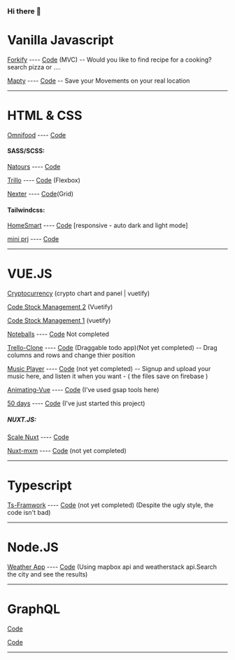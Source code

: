 ### Hi there 👋

# Vanilla Javascript


<a href="https://forkify-elmi-elmi.netlify.app/">Forkify</a> ---- <a href="https://github.com/elmi-elmi/demo-js-Fokify-app">Code<a/> (MVC) -- Would you like to find recipe for a cooking? search pizza or ....
 
<a href="https://mapty-elmi-elmi.netlify.app/">Mapty</a> ---- <a href="https://github.com/elmi-elmi/Demo-Mapty-JS">Code<a/> -- Save your Movements on your real location
 
---
# HTML & CSS 
 
<a href="https://omnifood-elmi-elmi.netlify.app/">Omnifood</a> ---- <a href="https://github.com/elmi-elmi/demo-Omnifood">Code<a/>
 
  

#### SASS/SCSS:

<a href="https://natours-elmi-elmi.netlify.app/">Natours</a> ---- <a href="https://github.com/elmi-elmi/demo-CSS-Natours">Code<a/> 
 
<a href="https://trillo-elmi-elmi.netlify.app/">Trillo</a> ---- <a href="https://github.com/elmi-elmi/Demo-Trillo-sass">Code<a/> (Flexbox)
 
<a href="https://nexter-elmi-elmi.netlify.app/">Nexter</a> ---- <a href="https://github.com/elmi-elmi/demo-Nexter-Project">Code<a/>(Grid) 
 
 
#### Tailwindcss:

 <a href="https://homesmart-elmi.netlify.app">HomeSmart</a> ---- <a href="https://github.com/elmi-elmi/homesmart">Code<a/> [responsive - auto dark and light mode] 
 
 <a href="https://tailwindcss-miniprj-elmi-elmi.netlify.app">mini prj</a> ---- <a href="https://github.com/elmi-elmi/demo-tailwind-miniprjct">Code<a/>

---
# VUE.JS
 
 <a href="https://github.com/elmi-elmi/finno-task">Cryptocurrency<a/> (crypto chart and panel | vuetify)
  
 <a href="https://github.com/elmi-elmi/task-again-stock-management2">Code Stock Management 2<a/> (Vuetify)
 
 <a href="https://github.com/elmi-elmi/task-stock-management">Code Stock Management 1<a/> (vuetify)
  
 <a href="https://noteballs-elmi-elmi.netlify.app/#/">Noteballs</a> ---- <a href="https://github.com/elmi-elmi/vue-noteball">Code<a/> Not completed
 
<a href="https://trello-clone-elmi.netlify.app/">Trello-Clone</a> ---- <a href="https://github.com/elmi-elmi/Demo-Watch-Us-Build-a-Trello-Clone">Code<a/> (Draggable todo app)(Not yet completed) -- Drag columns and rows and change thier position
 
<a href="https://music-ztm-elmi-elmi.netlify.app/">Music Player</a> ---- <a href="https://github.com/elmi-elmi/demo-vuejs-music">Code<a/> (not yet completed) -- Signup and upload your music here, and listen it when you want - ( the files save on firebase )
 
 <a href="https://animating-vue-elmi-elmi.netlify.app/">Animating-Vue</a> ---- <a href="https://github.com/elmi-elmi/demo-vue-animating-2">Code<a/> (I've used gsap tools here)
 
 <a href="https://50days-elmi-elmi.netlify.app/">50 days</a> ---- <a href="https://github.com/elmi-elmi/demo-50days">Code<a/> (I've just started this project)
 
 
 

##### NUXT.JS:
 
 <a href="https://scale-nuxt-elmi-elmi.netlify.app/">Scale Nuxt</a> ---- <a href="https://github.com/elmi-elmi/demo-scale-vue-nuxt">Code<a/>
 
 <a href="https://nuxt-mxm-elmi-elmi.netlify.app/">Nuxt-mxm</a> ---- <a href="https://github.com/elmi-elmi/demo-nuxt-4">Code<a/> (not yet completed)

---

# Typescript
 
<a href="https://ts-framwork-elmi-elmi.netlify.app.netlify.app/">Ts-Framwork</a> ---- <a href="https://github.com/elmi-elmi/demo-TS-web-framwork">Code<a/> (not yet completed) (Despite the ugly style, the code isn't bad)
 
---
# Node.JS
<a href="https://elmi-elmi-weather-app.herokuapp.com/">Weather App</a> ---- <a href="https://github.com/elmi-elmi/demo-node-web-server">Code<a/> (Using mapbox api and weatherstack api.Search the city and see the results)
 
 
----
 
# GraphQL

  <a href="https://github.com/elmi-elmi/demo-graphql-blog-app">Code</a> 
 
 <a href="https://github.com/elmi-elmi/demo-e-commerce-gql">Code</a> 

 
 
---


<!-- 
**elmi-elmi/elmi-elmi** is a ✨ _special_ ✨ repository because its `README.md` (this file) appears on your GitHub profile.

Here are some ideas to get you started:

- 🔭 I’m currently working on ...
- 🌱 I’m currently learning ...
- 👯 I’m looking to collaborate on ...
- 🤔 I’m looking for help with ...
- 💬 Ask me about ...
- 📫 How to reach me: ...
- 😄 Pronouns: ...
- ⚡ Fun fact: ...
 -->

